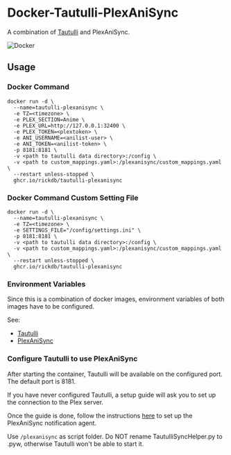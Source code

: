 # Docker-Tautulli-PlexAniSync

A combination of [Tautulli](https://github.com/Tautulli/Tautulli) and PlexAniSync.

<div>
  
  ![Docker](https://github.com/rickdb/PlexAniSync/actions/workflows/docker-publish-tautulli.yml/badge.svg)
  
</div>

## Usage

### Docker Command

```
docker run -d \
  --name=tautulli-plexanisync \
  -e TZ=<timezone> \
  -e PLEX_SECTION=Anime \
  -e PLEX_URL=http://127.0.0.1:32400 \
  -e PLEX_TOKEN=<plextoken> \
  -e ANI_USERNAME=<anilist-user> \
  -e ANI_TOKEN=<anilist-token> \
  -p 8181:8181 \
  -v <path to tautulli data directory>:/config \
  -v <path to custom_mappings.yaml>:/plexanisync/custom_mappings.yaml \
  --restart unless-stopped \
  ghcr.io/rickdb/tautulli-plexanisync
```

### Docker Command Custom Setting File

```
docker run -d \
  --name=tautulli-plexanisync \
  -e TZ=<timezone> \
  -e SETTINGS_FILE="/config/settings.ini" \
  -p 8181:8181 \
  -v <path to tautulli data directory>:/config \
  -v <path to custom_mappings.yaml>:/plexanisync/custom_mappings.yaml \
  --restart unless-stopped \
  ghcr.io/rickdb/tautulli-plexanisync
```

### Environment Variables

Since this is a combination of docker images, environment variables of both images have to be configured.

See:

- [Tautulli](https://github.com/Tautulli/Tautulli-Wiki/wiki/Installation#docker)
- [PlexAniSync](https://github.com/RickDB/PlexAniSync/Docker/PlexAniSync/README.md#environment-variables)

### Configure Tautulli to use PlexAniSync

After starting the container, Tautulli will be available on the configured port. The default port is 8181.

If you have never configured Tautulli, a setup guide will ask you to set up the connection to the Plex server.

Once the guide is done, follow the instructions [here](https://github.com/RickDB/PlexAniSync/wiki/Tautulli-sync-script) to set up the PlexAniSync notification agent.

Use `/plexanisync` as script folder. Do NOT rename TautulliSyncHelper.py to .pyw, otherwise Tautulli won't be able to start it.
